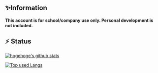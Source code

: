 <!--
**19AJ124/19AJ124** is a ✨ _special_ ✨ repository because its `README.md` (this file) appears on your GitHub profile.

Here are some ideas to get you started:

- 🔭 I’m currently working on ...
- 🌱 I’m currently learning ...
- 👯 I’m looking to collaborate on ...
- 🤔 I’m looking for help with ...
- 💬 Ask me about ...
- 📫 How to reach me: ...
- 😄 Pronouns: ...
- ⚡ Fun fact: ...
-->

## ✨Information
#### This account is for school/company use only. Personal development is not included.

## ⚡ Status

<!-- リポジトリステータス -->
[![hogehoge's github stats](https://github-readme-stats.vercel.app/api?username=19AJ124&hide=contribs&count_private=true&show_icons=true&theme=tokyonight)](https://github.com/19AJ124/)

<!-- ソースコード統計 -->
[![Top used Langs](https://github-readme-stats.vercel.app/api/top-langs/?username=19AJ124&layout=compact&theme=tokyonight)](https://github.com/19AJ124/)
